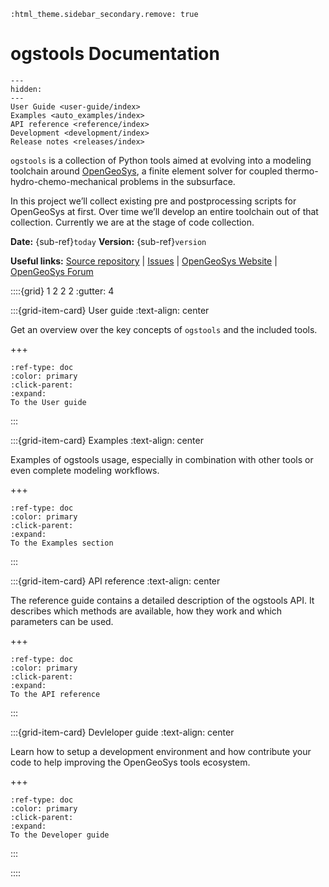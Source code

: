 ```{eval-rst}
:html_theme.sidebar_secondary.remove: true
```

# ogstools Documentation

```{toctree}
---
hidden:
---
User Guide <user-guide/index>
Examples <auto_examples/index>
API reference <reference/index>
Development <development/index>
Release notes <releases/index>
```

`ogstools` is a collection of Python tools aimed at evolving into a modeling toolchain around [OpenGeoSys](https://www.opengeosys.org), a finite element solver for coupled thermo-hydro-chemo-mechanical problems in the subsurface.

In this project we’ll collect existing pre and postprocessing scripts for OpenGeoSys at first. Over time we’ll develop an entire toolchain out of that collection. Currently we are at the stage of code collection.

**Date:** {sub-ref}`today` **Version:** {sub-ref}`version`

**Useful links:** [Source repository](https://gitlab.opengeosys.org/ogs/tools/ogstools) | [Issues](https://gitlab.opengeosys.org/ogs/tools/ogstools/-/issues) | [OpenGeoSys Website](https://www.opengeosys.org) | [OpenGeoSys Forum](https://discourse.opengeosys.org)

::::{grid} 1 2 2 2
:gutter: 4

:::{grid-item-card} User guide
:text-align: center

Get an overview over the key concepts of `ogstools` and the included tools.

+++

```{button-ref} user-guide/index
:ref-type: doc
:color: primary
:click-parent:
:expand:
To the User guide
```

:::

:::{grid-item-card} Examples
:text-align: center

Examples of ogstools usage, especially in combination with other tools or even
complete modeling workflows.

+++

```{button-ref} auto_examples/index
:ref-type: doc
:color: primary
:click-parent:
:expand:
To the Examples section
```

:::

:::{grid-item-card} API reference
:text-align: center

The reference guide contains a detailed description of the ogstools API.
It describes which methods are available, how they work and which parameters can be used.

+++

```{button-ref} reference/index
:ref-type: doc
:color: primary
:click-parent:
:expand:
To the API reference
```

:::

:::{grid-item-card} Devleloper guide
:text-align: center

Learn how to setup a development environment and how contribute your code to
help improving the OpenGeoSys tools ecosystem.

+++

```{button-ref} development/index
:ref-type: doc
:color: primary
:click-parent:
:expand:
To the Developer guide
```

:::

::::
